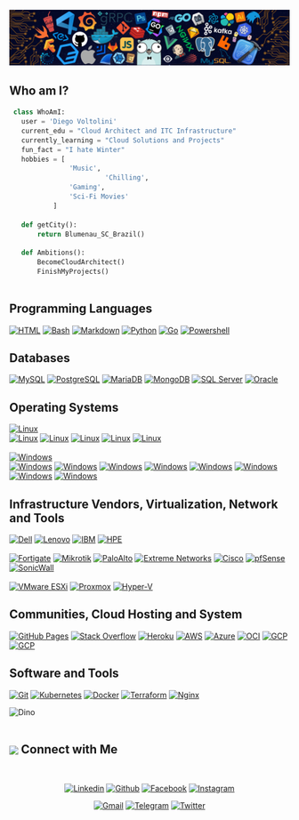 ![Github Banner](https://github.com/Jaydeep-Yadav/Jaydeep-Yadav/blob/main/banner.png)

## Who am I?

 ```python
  class WhoAmI:
    user = 'Diego Voltolini'
	current_edu = "Cloud Architect and ITC Infrastructure"
    currently_learning = "Cloud Solutions and Projects"
    fun_fact = "I hate Winter"
	hobbies = [
				'Music',
                         'Chilling',
			 	'Gaming',
				'Sci-Fi Movies'
			]
	
	def getCity():
		return Blumenau_SC_Brazil()
	
	def Ambitions():
		BecomeCloudArchitect()
		FinishMyProjects()
	
 ```


## Programming Languages

<p>
    <a href="#"><img alt="HTML" src="https://img.shields.io/badge/HTML-%23E34F26.svg?logo=html5&logoColor=white"></a>
    <a href="#"><img alt="Bash" src="https://img.shields.io/badge/Bash-4EAA25?logo=gnubash&logoColor=fff"></a>
    <a href="#"><img alt="Markdown" src="https://img.shields.io/badge/Markdown-%23000000.svg?logo=markdown&logoColor=white"></a>
    <a href="#"><img alt="Python" src="https://img.shields.io/badge/Python-3776AB?logo=python&logoColor=fff"></a>
    <a href="#"><img alt="Go" src="https://img.shields.io/badge/Go-%2300ADD8.svg?&logo=go&logoColor=white"></a>
    <a href="#"><img alt="Powershell" src="https://img.shields.io/badge/Powershell-2CA5E0?style=flat&logo=powershell&logoColor=white"></a>
	
</p>

## Databases
<p>
	<a href="#"><img alt="MySQL" src="https://img.shields.io/badge/MySQL-4479A1?logo=mysql&logoColor=fff"></a>
	<a href="#"><img alt="PostgreSQL" src="https://img.shields.io/badge/Postgres-%23316192.svg?logo=postgresql&logoColor=white"></a>
	<a href="#"><img alt="MariaDB" src="https://img.shields.io/badge/MariaDB-003545?logo=mariadb&logoColor=white"></a>
	<a href="#"><img alt="MongoDB" src="https://img.shields.io/badge/MongoDB-%234ea94b.svg?logo=mongodb&logoColor=white"></a>
	<a href="#"><img alt="SQL Server" src="https://custom-icon-badges.demolab.com/badge/Microsoft%20SQL%20Server-CC2927?logo=mssqlserver-white&logoColor=white"></a>
	<a href="#"><img alt="Oracle" src="https://custom-icon-badges.demolab.com/badge/Oracle-F80000?logo=oracle&logoColor=fff"></a>
</p>

## Operating Systems
<p>
	<a href="#"><img alt="Linux" src="https://img.shields.io/badge/Linux-FCC624?logo=linux&logoColor=black"></a><br>
	<a href="#"><img alt="Linux" src="https://img.shields.io/badge/Debian-A81D33?logo=debian&logoColor=fff"></a>
	<a href="#"><img alt="Linux" src="https://img.shields.io/badge/CentOS-262577?logo=centos&logoColor=white"></a>
	<a href="#"><img alt="Linux" src="https://img.shields.io/badge/Rocky%20Linux-10B981?logo=rockylinux&logoColor=fff"></a>
	<a href="#"><img alt="Linux" src="https://img.shields.io/badge/Ubuntu-E95420?logo=ubuntu&logoColor=white"></a>
	<a href="#"><img alt="Linux" src="https://img.shields.io/badge/Red%20Hat-EE0000?logo=redhat&logoColor=white"></a><br><br>
	<a href="#"><img alt="Windows" src="https://custom-icon-badges.demolab.com/badge/Windows-0078D6?logo=windows11&logoColor=white"></a><br>
	<a href="#"><img alt="Windows" src="https://custom-icon-badges.demolab.com/badge/Windows_Server_2008-0078D6?logo=windows11&logoColor=white"></a>
	<a href="#"><img alt="Windows" src="https://custom-icon-badges.demolab.com/badge/Windows_Server_2008_R2-0078D6?logo=windows11&logoColor=white"></a>
	<a href="#"><img alt="Windows" src="https://custom-icon-badges.demolab.com/badge/Windows_Server_2012-0078D6?logo=windows11&logoColor=white"></a>
	<a href="#"><img alt="Windows" src="https://custom-icon-badges.demolab.com/badge/Windows_Server_2012_R2-0078D6?logo=windows11&logoColor=white"></a>
	<a href="#"><img alt="Windows" src="https://custom-icon-badges.demolab.com/badge/Windows_Server_2016-0078D6?logo=windows11&logoColor=white"></a>
	<a href="#"><img alt="Windows" src="https://custom-icon-badges.demolab.com/badge/Windows_Server_2019-0078D6?logo=windows11&logoColor=white"></a>
	<a href="#"><img alt="Windows" src="https://custom-icon-badges.demolab.com/badge/Windows_Server_2022-0078D6?logo=windows11&logoColor=white"></a>
	<a href="#"><img alt="Windows" src="https://custom-icon-badges.demolab.com/badge/Windows_Server_2025-0078D6?logo=windows11&logoColor=white"></a>
	
	
</p>

## Infrastructure Vendors, Virtualization, Network and Tools
<p>	
	<a href="#"><img alt="Dell" src="https://img.shields.io/badge/Dell-007DB8?style=flat&logo=dell&logoColor=white"></a>
	<a href="#"><img alt="Lenovo" src="https://img.shields.io/badge/Lenovo-E2231A?style=flat&logo=lenovo&logoColor=white"></a>
	<a href="#"><img alt="IBM" src="https://img.shields.io/badge/IBM-052FAD?style=flat&logo=ibm&logoColor=white"></a>
	<a href="#"><img alt="HPE" src="https://img.shields.io/badge/HPE-00B388?style=flat&logo=hewlettpackardenterprise&logoColor=white"></a><br><br>
 	<a href="#"><img alt="Fortigate" src="https://img.shields.io/badge/Fortinet-EE3124?style=flat&logo=fortinet&logoColor=white"></a>
	<a href="#"><img alt="Mikrotik" src="https://img.shields.io/badge/Mikrotik-293239?style=flat&logo=mikrotik&logoColor=white"></a>
	<a href="#"><img alt="PaloAlto" src="https://custom-icon-badges.demolab.com/badge/Palo%20Alto%20Networks-0073E7.svg?logo=paloaltonetworks&logoColor=white&style=flat"></a>
	<a href="#"><img alt="Extreme Networks" src="https://img.shields.io/badge/Extreme_Networks-662D91?style=flat&logoColor=white"></a>
	<a href="#"><img alt="Cisco" src="https://img.shields.io/badge/Cisco-1BA0D7?style=flat&logo=cisco&logoColor=white"></a>
 	<a href=#><img alt="pfSense" src="https://img.shields.io/badge/pfSense-212121?style=flat&logo=pfsense&logoColor=white"></a>
	<a href=#><img alt="SonicWall" src="https://custom-icon-badges.demolab.com/badge/SonicWall-FF6600.svg?logo=sonicwall&logoColor=white&style=flat"></a><br><br>	
	<a href="#"><img alt="VMware ESXi" src="https://img.shields.io/badge/VMware_ESXi-607078?style=flat&logo=vmware&logoColor=white"></a>
	<a href="#"><img alt="Proxmox" src="https://img.shields.io/badge/Proxmox-E57000?style=flat&logo=proxmox&logoColor=white"></a>
 	<a href="#"><img alt="Hyper-V" src="https://custom-icon-badges.demolab.com/badge/Windows_Hyper--V-0078D6?logo=windows11&logoColor=white"></a>
	<a href="#"<img alt="Nutanix" src="https://img.shields.io/badge/Nutanix-0078D6?style=flat&logo=nutanix&logoColor=white"></a>
	

 <p>
<!--## Browsers
<p>
	<a href="#"><img alt="Chrome" src="https://img.shields.io/badge/Google_chrome-4285F4?logo=Google-Chrome&logoColor=white"></a>
	<a href="#"><img alt="Edge" src="https://img.shields.io/badge/Microsoft_Edge-0078D7?logo=Microsoft-edge&logoColor=white"></a>
</p>-->
	 
## Communities, Cloud Hosting and System
<p>
    <a href="#"><img alt="GitHub Pages" src="https://img.shields.io/badge/GitHub-%23121011.svg?logo=github&logoColor=white"></a>
    <a href="#"><img alt="Stack Overflow" src="https://img.shields.io/badge/-Stack%20Overflow-FE7A16?logo=stack-overflow&logoColor=white"></a>
    <!--<a href="#"><img alt="Server Fault" src="https://img.shields.io/badge/DigitalOcean-0080FF?style=for-the-badge&logo=digitalocean&logoColor=white"></a>-->
    <a href="#"><img alt="Heroku" src="https://img.shields.io/badge/Heroku-430098?logo=heroku&logoColor=fffe"></a>
    <a href="#"><img alt="AWS" src="https://custom-icon-badges.demolab.com/badge/AWS-%23FF9900.svg?logo=aws&logoColor=white"></a>
    <a href="#"><img alt="Azure" src="https://custom-icon-badges.demolab.com/badge/Microsoft%20Azure-0089D6?logo=msazure&logoColor=white"></a>
	<a href="#"><img alt="OCI" src="https://custom-icon-badges.demolab.com/badge/Oracle%20Cloud-F80000?logo=oracle&logoColor=white"></a>
	<a href="#"><img alt="GCP" src="https://img.shields.io/badge/Google%20Cloud-%234285F4.svg?logo=google-cloud&logoColor=white"></a>
 	<a href="#"><img alt="GCP" src="https://img.shields.io/badge/Cloudflare-F38020?logo=Cloudflare&logoColor=white"></a>
    
    
</p> 

## Software and Tools
<p>
   	<a href="#"><img alt="Git" src="https://img.shields.io/badge/Git-F05032?logo=git&logoColor=fff"></a>
	<a href="#"><img alt="Kubernetes" src="https://img.shields.io/badge/Kubernetes-326CE5?logo=kubernetes&logoColor=fff"></a>
    	<a href="#"><img alt="Docker" src="https://img.shields.io/badge/Docker-2496ED?logo=docker&logoColor=fff"></a>
    	<a href="#"><img alt="Terraform" src="https://img.shields.io/badge/Terraform-844FBA?logo=terraform&logoColor=fff"></a>
	<!--<a href="#"><img alt="Apache" src="https://img.shields.io/badge/Apache-CA2136?style=for-the-badge&logo=apache&logoColor=white"></a>-->
	<a href="#"><img alt="Nginx" src="https://img.shields.io/badge/NGINX-009639?style=flat&logo=nginx&logoColor=white"></a>
	
	
</p>

![Dino](https://github.com/sourabmaity/sourabmaity/blob/main/dino.gif)
<br>
<br>
<h2><img src="https://emojis.slackmojis.com/emojis/images/1579216111/7550/pikachu_wave.gif?1579216111" align="center"
                width="28" /> Connect with Me</h2>
<br>

<p align="center">
  <a href="https://www.linkedin.com/in/diegovoltolini/"><img alt="Linkedin" title="Diego Voltolini Linkedin" target="_blank" src="https://img.shields.io/badge/LinkedIn-0077B5?style=for-the-badge&logo=linkedin&logoColor=white"></a>
  <a href="https://voltolini.github.io/"><img alt="Github" title="Diego Voltolini Github" src="https://img.shields.io/badge/GitHub-100000?style=for-the-badge&logo=github&logoColor=white"></a>
   <a href="https://www.facebook.com/divoltolini"><img alt="Facebook" title="Diego Voltolini FB" src="https://img.shields.io/badge/Facebook-1877F2?style=for-the-badge&logo=facebook&logoColor=white"></a>
  <a href="https://instagram.com/euvoltolini"><img alt="Instagram" title="Diego Voltolini Instagram" src="https://img.shields.io/badge/Instagram-E4405F?style=for-the-badge&logo=instagram&logoColor=white"></a>
 </p>
 <p align="center">
  <a href="mailto:diegovolt@gmail.com"><img alt="Gmail" title="Diego Voltolini Gmail" src="https://img.shields.io/badge/Gmail-D14836?style=for-the-badge&logo=gmail&logoColor=white"></a>
  <a href="https://t.me/divoltolini"><img alt="Telegram" title="Diego Voltolini Telegram" src="https://img.shields.io/badge/Telegram-2CA5E0?style=for-the-badge&logo=telegram&logoColor=white"></a> 
  <a href="https://twitter.com/voltolini"><img alt="Twitter" title="Diego Voltolini Twitter" src="https://img.shields.io/badge/Twitter-1DA1F2?style=for-the-badge&logo=twitter&logoColor=white"></a>

</p>
